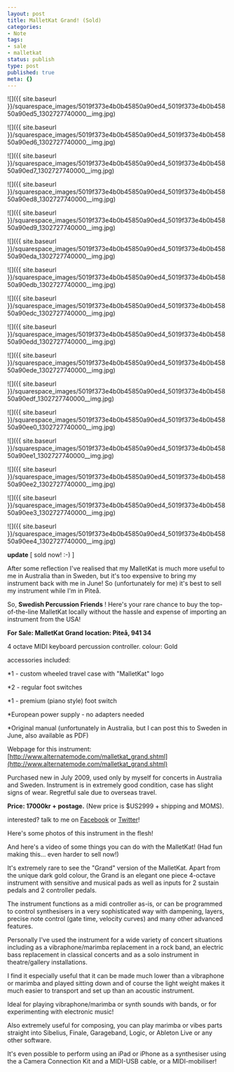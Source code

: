 ```yaml
---
layout: post
title: MalletKat Grand! (Sold)
categories:
- Note
tags:
- sale
- malletkat
status: publish
type: post
published: true
meta: {}
---
```


![]({{ site.baseurl }}/squarespace_images/5019f373e4b0b45850a90ed4_5019f373e4b0b45850a90ed5_1302727740000__img.jpg)
  

  
   
![]({{ site.baseurl }}/squarespace_images/5019f373e4b0b45850a90ed4_5019f373e4b0b45850a90ed6_1302727740000__img.jpg)
  

  
   
![]({{ site.baseurl }}/squarespace_images/5019f373e4b0b45850a90ed4_5019f373e4b0b45850a90ed7_1302727740000__img.jpg)
  

  
   
![]({{ site.baseurl }}/squarespace_images/5019f373e4b0b45850a90ed4_5019f373e4b0b45850a90ed8_1302727740000__img.jpg)
  

  
   
![]({{ site.baseurl }}/squarespace_images/5019f373e4b0b45850a90ed4_5019f373e4b0b45850a90ed9_1302727740000__img.jpg)
  

  
   
![]({{ site.baseurl }}/squarespace_images/5019f373e4b0b45850a90ed4_5019f373e4b0b45850a90eda_1302727740000__img.jpg)
  

  
   
![]({{ site.baseurl }}/squarespace_images/5019f373e4b0b45850a90ed4_5019f373e4b0b45850a90edb_1302727740000__img.jpg)
  

  
   
![]({{ site.baseurl }}/squarespace_images/5019f373e4b0b45850a90ed4_5019f373e4b0b45850a90edc_1302727740000__img.jpg)
  

  
   
![]({{ site.baseurl }}/squarespace_images/5019f373e4b0b45850a90ed4_5019f373e4b0b45850a90edd_1302727740000__img.jpg)
  

  
   
![]({{ site.baseurl }}/squarespace_images/5019f373e4b0b45850a90ed4_5019f373e4b0b45850a90ede_1302727740000__img.jpg)
  

  
   
![]({{ site.baseurl }}/squarespace_images/5019f373e4b0b45850a90ed4_5019f373e4b0b45850a90edf_1302727740000__img.jpg)
  

  
   
![]({{ site.baseurl }}/squarespace_images/5019f373e4b0b45850a90ed4_5019f373e4b0b45850a90ee0_1302727740000__img.jpg)
  

  
   
![]({{ site.baseurl }}/squarespace_images/5019f373e4b0b45850a90ed4_5019f373e4b0b45850a90ee1_1302727740000__img.jpg)
  

  
   
![]({{ site.baseurl }}/squarespace_images/5019f373e4b0b45850a90ed4_5019f373e4b0b45850a90ee2_1302727740000__img.jpg)
  

  
   
![]({{ site.baseurl }}/squarespace_images/5019f373e4b0b45850a90ed4_5019f373e4b0b45850a90ee3_1302727740000__img.jpg)
  

  
   
![]({{ site.baseurl }}/squarespace_images/5019f373e4b0b45850a90ed4_5019f373e4b0b45850a90ee4_1302727740000__img.jpg)

**update** [ sold now! :-) ]

After some reflection I've realised that my MalletKat is much more useful to me in Australia than in Sweden, but it's too expensive to bring my instrument back with me in June! So (unfortunately for me) it's best to sell my instrument while I'm in Piteå.

So, 
**Swedish Percussion Friends**
! Here's your rare chance to buy the top-of-the-line MalletKat locally without the hassle and expense of importing an instrument from the USA!

**For Sale:
MalletKat Grand**
**location: Piteå, 941 34**

4 octave MIDI keyboard percussion controller.
colour: Gold 

accessories included:

*1 - custom wheeled travel case with "MalletKat" logo


*2 - regular foot switches


*1 - premium (piano style) foot switch


*European power supply - no adapters needed


*Original manual (unfortunately in Australia, but I can post this to Sweden in June, also available as PDF)

Webpage for this instrument: 
[http://www.alternatemode.com/malletkat_grand.shtml](http://www.alternatemode.com/malletkat_grand.shtml)

Purchased new in July 2009, used only by myself for concerts in Australia and Sweden.
Instrument is in extremely good condition, case has slight signs of wear.
Regretful sale due to overseas travel.

**Price: 17000kr + postage.**
(New price is $US2999 + shipping and MOMS).

interested? talk to me on 
[Facebook](http://www.facebook.com/profile.php?id=633476018) or 
[Twitter](http://twitter.com/#!/cpmpercussion)!

Here's some photos of this instrument in the flesh!

And here's a video of some things you can do with the MalletKat! (Had fun making this... even harder to sell now!)

It's extremely rare to see the "Grand" version of the MalletKat. Apart from the unique dark gold colour, the Grand is an elegant one piece 4-octave instrument with sensitive and musical pads as well as inputs for 2 sustain pedals and 2 controller pedals.

The instrument functions as a midi controller as-is, or can be programmed to control synthesisers in a very sophisticated way with dampening, layers, precise note control (gate time, velocity curves) and many other advanced features.

Personally I've used the instrument for a wide variety of concert situations including as a vibraphone/marimba replacement in a rock band, an electric bass replacement in classical concerts and as a solo instrument in theatre/gallery installations. 

I find it especially useful that it can be made much lower than a vibraphone or marimba and played sitting down and of course the light weight makes it much easier to transport and set up than an acoustic instrument.

Ideal for playing vibraphone/marimba or synth sounds with bands, or for experimenting with electronic music!

Also extremely useful for composing, you can play marimba or vibes parts straight into Sibelius, Finale, Garageband, Logic, or Ableton Live or any other software.

It's even possible to perform using an iPad or iPhone as a synthesiser using the a Camera Connection Kit and a MIDI-USB cable, or a MIDI-mobiliser!
